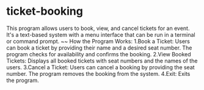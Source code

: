 # ticket-booking
This program allows users to book, view, and cancel tickets for an event. It's a text-based system with a menu interface that can be run in a terminal or command prompt.
~~ How the Program Works:
1.Book a Ticket: Users can book a ticket by providing their name and a desired seat number. The program checks for availability and confirms the booking.
2.View Booked Tickets: Displays all booked tickets with seat numbers and the names of the users.
3.Cancel a Ticket: Users can cancel a booking by providing the seat number. The program removes the booking from the system.
4.Exit: Exits the program.
